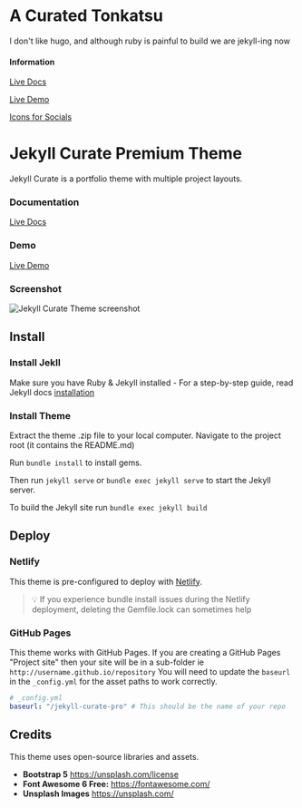 # A Curated Tonkatsu

I don't like hugo, and although ruby is painful to build we are jekyll-ing now

#### Information

[Live Docs](https://www.zerostatic.io/docs/jekyll-curate)

[Live Demo](https://jekyll-curate.netlify.app/)

[Icons for Socials](https://fontawesome.com/)

# Jekyll Curate Premium Theme

Jekyll Curate is a portfolio theme with multiple project layouts.

### Documentation

[Live Docs](https://www.zerostatic.io/docs/jekyll-curate)

### Demo

[Live Demo](https://jekyll-curate.netlify.app/)

### Screenshot

![Jekyll Curate Theme screenshot](https://www.zerostatic.io/theme/jekyll-curate/jekyll-curate-screenshot.png)

## Install

### Install Jekll

Make sure you have Ruby & Jekyll installed - For a step-by-step guide, read Jekyll docs [installation](https://jekyllrb.com/docs/installation/)

### Install Theme

Extract the theme .zip file to your local computer. Navigate to the project root (it contains the README.md)

Run `bundle install` to install gems.

Then run `jekyll serve` or `bundle exec jekyll serve` to start the Jekyll server.

To build the Jekyll site run `bundle exec jekyll build`

## Deploy

### Netlify

This theme is pre-configured to deploy with [Netlify](https://docs.netlify.com/site-deploys/create-deploys/).

> 💡 If you experience bundle install issues during the Netlify deployment, deleting the Gemfile.lock can sometimes help

### GitHub Pages

This theme works with GitHub Pages. If you are creating a GitHub Pages "Project site" then your site will be in a sub-folder ie `http://username.github.io/repository` You will need to update the `baseurl` in the `_config.yml` for the asset paths to work correctly.

```yaml
# _config.yml
baseurl: "/jekyll-curate-pro" # This should be the name of your repo
```

## Credits

This theme uses open-source libraries and assets.

- **Bootstrap 5** https://unsplash.com/license
- **Font Awesome 6 Free:** https://fontawesome.com/
- **Unsplash Images** https://unsplash.com/
